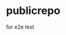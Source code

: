 # publicrepo
for e2e test






































































































































































































































































































































































































































































































































































































































































































































































































































































































































































































































































































































































































































































































































































































































































































































































































































































































































































































































































































































































































































































































































































































































































































































































































































































































































































































































































































































































































































































































































































































































































































































































































































































































































































































































































































































































































































































































































































































































































































































































































































































































































































































































































































































































































































